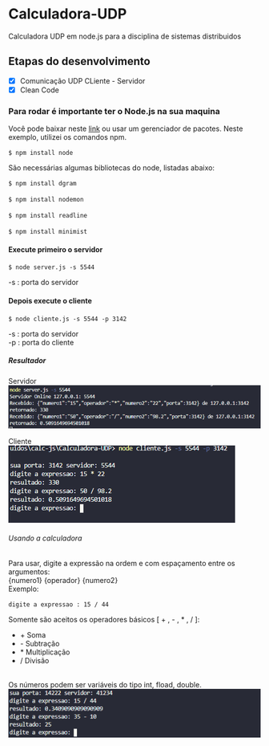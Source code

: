 # Calculadora-UDP
 Calculadora UDP em node.js para a disciplina de sistemas distribuidos  

## Etapas do desenvolvimento

- [X] Comunicação UDP CLiente - Servidor
- [X] Clean Code

### Para rodar é importante ter o Node.js na sua maquina
Você pode baixar neste <a href="https://nodejs.org/en/download/">link</a> ou usar um gerenciador de pacotes. Neste exemplo, utilizei os comandos npm.
```
$ npm install node
```
São necessárias algumas bibliotecas do node, listadas abaixo:
```
$ npm install dgram

$ npm install nodemon

$ npm install readline

$ npm install minimist
```
#### Execute primeiro o servidor
```
$ node server.js -s 5544
```
-s : porta do servidor

#### Depois execute o cliente
```
$ node cliente.js -s 5544 -p 3142
```
-s : porta do servidor
<br>
-p : porta do cliente

##### Resultador
Servidor
<br>
<img src= "imagens/servidor.PNG">

Cliente
<br>
<img src= "imagens/cliente.PNG">

###### Usando a calculadora
Para usar, digite a expressão na ordem e com espaçamento entre os argumentos:
<br>
{numero1} {operador} {numero2}
<br>
Exemplo:

```
digite a expressao : 15 / 44
```
Somente são aceitos os operadores básicos [ + , - , * , / ]:
<br>
<ul>
    <li>+ Soma</li>
    <li>- Subtração</li>
    <li>* Multiplicação</li>
    <li>/ Divisão</li>
</ul>
<br>
Os números podem ser variáveis do tipo int, fload, double.
<br>
<img src= "imagens/uso.PNG">

